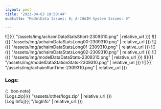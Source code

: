```yaml
---
layout: post
title: "2023-04-03 10:50:44"
subtitle: "ModelData Issues: 0; A-CHAIM System Issues: 0"

---
```


![]({{ "/assets/img/achaimDataStatsShort-2309310.png" | relative_url }})
![]({{ "/assets/img/achaimDataStatsLong00-2309310.png" | relative_url }})
![]({{ "/assets/img/achaimDataStatsLong01-2309310.png" | relative_url }})
![]({{ "/assets/img/achaimDataStatsLong02-2309310.png" | relative_url }})
![]({{ "/assets/img/modelDataDataStats-2309310.png" | relative_url }})
![]({{ "/assets/img/modelDataStationStats-2309310.png" | relative_url }})
![]({{ "/assets/img/achaimRunTime-2309310.png" | relative_url }})





### Logs:  
  
{: .box-note}  
[Logs.zip]({{ "/assets/other/logs.zip" | relative_url }})  
[Log Info]({{ "/logInfo" | relative_url }})  
